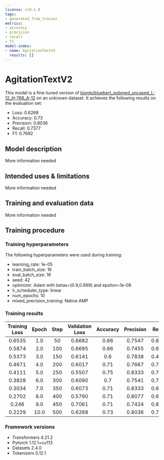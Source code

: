 ```yaml
---
license: cc0-1.0
tags:
- generated_from_trainer
metrics:
- accuracy
- precision
- recall
- f1
model-index:
- name: AgitationTextV2
  results: []
---
```


<!-- This model card has been generated automatically according to the information the Trainer had access to. You
should probably proofread and complete it, then remove this comment. -->

# AgitationTextV2

This model is a fine-tuned version of [bionlp/bluebert_pubmed_uncased_L-12_H-768_A-12](https://huggingface.co/bionlp/bluebert_pubmed_uncased_L-12_H-768_A-12) on an unknown dataset.
It achieves the following results on the evaluation set:
- Loss: 0.6268
- Accuracy: 0.73
- Precision: 0.8036
- Recall: 0.7377
- F1: 0.7692

## Model description

More information needed

## Intended uses & limitations

More information needed

## Training and evaluation data

More information needed

## Training procedure

### Training hyperparameters

The following hyperparameters were used during training:
- learning_rate: 1e-05
- train_batch_size: 16
- eval_batch_size: 16
- seed: 42
- optimizer: Adam with betas=(0.9,0.999) and epsilon=1e-08
- lr_scheduler_type: linear
- num_epochs: 10
- mixed_precision_training: Native AMP

### Training results

| Training Loss | Epoch | Step | Validation Loss | Accuracy | Precision | Recall | F1     |
|:-------------:|:-----:|:----:|:---------------:|:--------:|:---------:|:------:|:------:|
| 0.6535        | 1.0   | 50   | 0.6682          | 0.66     | 0.7547    | 0.6557 | 0.7018 |
| 0.5874        | 2.0   | 100  | 0.6695          | 0.66     | 0.7455    | 0.6721 | 0.7069 |
| 0.5373        | 3.0   | 150  | 0.6141          | 0.6      | 0.7838    | 0.4754 | 0.5918 |
| 0.4671        | 4.0   | 200  | 0.6017          | 0.71     | 0.7667    | 0.7541 | 0.7603 |
| 0.4111        | 5.0   | 250  | 0.5507          | 0.75     | 0.8333    | 0.7377 | 0.7826 |
| 0.3828        | 6.0   | 300  | 0.6090          | 0.7      | 0.7541    | 0.7541 | 0.7541 |
| 0.3034        | 7.0   | 350  | 0.6073          | 0.71     | 0.8333    | 0.6557 | 0.7339 |
| 0.2702        | 8.0   | 400  | 0.5790          | 0.71     | 0.8077    | 0.6885 | 0.7434 |
| 0.246         | 9.0   | 450  | 0.7061          | 0.71     | 0.7424    | 0.8033 | 0.7717 |
| 0.2229        | 10.0  | 500  | 0.6268          | 0.73     | 0.8036    | 0.7377 | 0.7692 |


### Framework versions

- Transformers 4.21.2
- Pytorch 1.12.1+cu113
- Datasets 2.4.0
- Tokenizers 0.12.1
